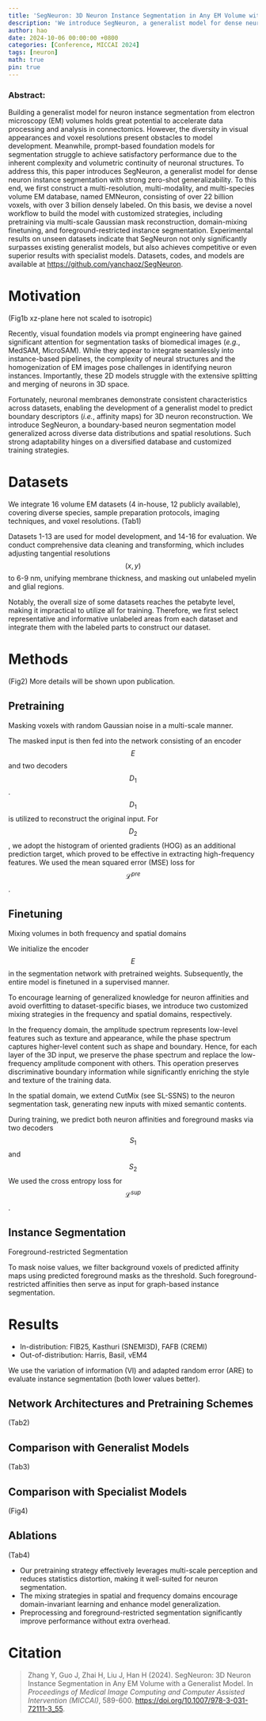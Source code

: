 ```yaml
---
title: 'SegNeuron: 3D Neuron Instance Segmentation in Any EM Volume with a Generalist Model'
description: 'We introduce SegNeuron, a generalist model for dense neuron instance segmentation with customized strategies, including pretraining via multi-scale Gaussian mask reconstruction, domain-mixing finetuning, and foreground-restricted instance segmentation.'
author: hao
date: 2024-10-06 00:00:00 +0800
categories: [Conference, MICCAI 2024]
tags: [neuron]
math: true
pin: true
---
```


### Abstract:

Building a generalist model for neuron instance segmentation from electron microscopy (EM) volumes holds great potential to accelerate data processing and analysis in connectomics. However, the diversity in visual appearances and voxel resolutions present obstacles to model development. Meanwhile, prompt-based foundation models for segmentation struggle to achieve satisfactory performance due to the inherent complexity and volumetric continuity of neuronal structures. To address this, this paper introduces SegNeuron, a generalist model for dense neuron instance segmentation with strong zero-shot generalizability. To this end, we first construct a multi-resolution, multi-modality, and multi-species volume EM database, named EMNeuron, consisting of over 22 billion voxels, with over 3 billion densely labeled. On this basis, we devise a novel workflow to build the model with customized strategies, including pretraining via multi-scale Gaussian mask reconstruction, domain-mixing finetuning, and foreground-restricted instance segmentation. Experimental results on unseen datasets indicate that SegNeuron not only significantly surpasses existing generalist models, but also achieves competitive or even superior results with specialist models. Datasets, codes, and models are available at https://github.com/yanchaoz/SegNeuron.

# Motivation

(Fig1b xz-plane here not scaled to isotropic)

Recently, visual foundation models via prompt engineering have gained significant attention for segmentation tasks of biomedical images (*e.g.*, MedSAM, MicroSAM). While they appear to integrate seamlessly into instance-based pipelines, the complexity of neural structures and the homogenization of EM images pose challenges in identifying neuron instances. Importantly, these 2D models struggle with the extensive splitting and merging of neurons in 3D space. 

Fortunately, neuronal membranes demonstrate consistent characteristics across datasets, enabling the development of a generalist model to predict boundary descriptors (*i.e.*, affinity maps) for 3D neuron reconstruction. We introduce SegNeuron, a boundary-based neuron segmentation model generalized across diverse data distributions and spatial resolutions. Such strong adaptability hinges on a diversified database and customized training strategies.

# Datasets

We integrate 16 volume EM datasets (4 in-house, 12 publicly available), covering diverse species, sample preparation protocols, imaging techniques, and voxel resolutions. (Tab1)

Datasets 1-13 are used for model development, and 14-16 for evaluation. We conduct comprehensive data cleaning and transforming, which includes adjusting tangential resolutions $$(x,y)$$ to 6-9 nm, unifying membrane thickness, and masking out unlabeled myelin and glial regions.

Notably, the overall size of some datasets reaches the petabyte level, making it impractical to utilize all for training. Therefore, we first select representative and informative unlabeled areas from each dataset and integrate them with the labeled parts to construct our dataset.

# Methods

(Fig2) More details will be shown upon publication.

## Pretraining

Masking voxels with random Gaussian noise in a multi-scale manner.

The masked input is then fed into the network consisting of an encoder $$E$$ and two decoders $$D_1$$. $$D_1$$ is utilized to reconstruct the original input. For $$D_2$$, we adopt the histogram of oriented gradients (HOG) as an additional prediction target, which proved to be effective in extracting high-frequency features. We used the mean squared error (MSE) loss for $$\mathcal{L}^{pre}$$.

## Finetuning

Mixing volumes in both frequency and spatial domains

We initialize the encoder $$E$$ in the segmentation network with pretrained weights. Subsequently, the entire model is finetuned in a supervised manner. 

To encourage learning of generalized knowledge for neuron affinities and avoid overfitting to dataset-specific biases, we introduce two customized mixing strategies in the frequency and spatial domains, respectively.

In the frequency domain, the amplitude spectrum represents low-level features such as
texture and appearance, while the phase spectrum captures higher-level content such as shape and boundary. Hence, for each layer of the 3D input, we preserve the phase spectrum and replace the low-frequency amplitude component with others. This operation preserves discriminative boundary information while significantly enriching the style and texture of the training data.

In the spatial domain, we extend CutMix (see SL-SSNS) to the neuron segmentation task, generating new inputs with mixed semantic contents.

During training, we predict both neuron affinities and foreground masks via two decoders $$S_1$$ and $$S_2$$We used the cross entropy loss for $$\mathcal{L}^{sup}$$.

## Instance Segmentation

Foreground-restricted Segmentation

To mask noise values, we filter background voxels of predicted affinity maps using predicted foreground masks as the threshold. Such foreground-restricted affinities then serve as input for graph-based instance segmentation.

# Results

- In-distribution: FIB25, Kasthuri (SNEMI3D), FAFB (CREMI)
- Out-of-distribution: Harris, Basil, vEM4

We use the variation of information (VI) and adapted random error (ARE) to evaluate instance segmentation (both lower values better).

## Network Architectures and Pretraining Schemes

(Tab2)

## Comparison with Generalist Models

(Tab3)

## Comparison with Specialist Models

(Fig4)

## Ablations

(Tab4)

- Our pretraining strategy effectively leverages multi-scale perception and reduces statistics distortion, making it well-suited for neuron segmentation.
- The mixing strategies in spatial and frequency domains encourage domain-invariant learning and enhance model generalization.
- Preprocessing and foreground-restricted segmentation significantly improve performance without extra overhead.

# Citation

> Zhang Y, Guo J, Zhai H, Liu J, Han H (2024). SegNeuron: 3D Neuron Instance Segmentation in Any EM Volume with a Generalist Model. In *Proceedings of Medical Image Computing and Computer Assisted Intervention (MICCAI)*, 589-600. https://doi.org/10.1007/978-3-031-72111-3_55.
>